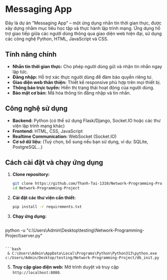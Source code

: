 # Messaging App

Đây là dự án "Messaging App" – một ứng dụng nhắn tin thời gian thực, được xây dựng nhằm mục tiêu học tập và thực hành lập trình mạng. Ứng dụng hỗ trợ giao tiếp giữa các người dùng thông qua giao diện web hiện đại, sử dụng các công nghệ Python, HTML, JavaScript và CSS.

## Tính năng chính

- **Nhắn tin thời gian thực:** Cho phép người dùng gửi và nhận tin nhắn ngay lập tức.
- **Đăng nhập:** Hỗ trợ xác thực người dùng để đảm bảo quyền riêng tư.
- **Giao diện web thân thiện:** Thiết kế responsive phù hợp trên mọi thiết bị.
- **Thông báo trực tuyến:** Hiển thị trạng thái hoạt động của người dùng.
- **Bảo mật cơ bản:** Mã hóa thông tin đăng nhập và tin nhắn.

## Công nghệ sử dụng

- **Backend:** Python (có thể sử dụng Flask/Django, Socket.IO hoặc các thư viện lập trình mạng khác)
- **Frontend:** HTML, CSS, JavaScript
- **Realtime Communication:** WebSocket (Socket.IO)
- **Cơ sở dữ liệu:** (Tuỳ chọn, bổ sung nếu bạn sử dụng, ví dụ: SQLite, PostgreSQL...)

## Cách cài đặt và chạy ứng dụng

1. **Clone repository:**
   ```bash
   git clone https://github.com/Thanh-Tai-1310/Network-Programming-Project.git
   cd Network-Programming-Project
   ```

2. **Cài đặt các thư viện cần thiết:**
   ```bash
   pip install -r requirements.txt
   ```

3. **Chạy ứng dụng:**
   ```bash
  python -u "c:\Users\Admin\Desktop\testing\Network-Programming-Project\server.py"
   ```
   
   ```bash
    & C:\Users\Admin\AppData\Local\Programs\Python\Python313\python.exe c:/Users/Admin/Desktop/testing/Network-Programming-Project/db_init.py
   ```
   
5. **Truy cập giao diện web:**
   Mở trình duyệt và truy cập `http://localhost:8080`.
